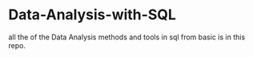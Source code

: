 # Data-Analysis-with-SQL

all the of the Data Analysis methods and tools in sql from basic is in this repo.
